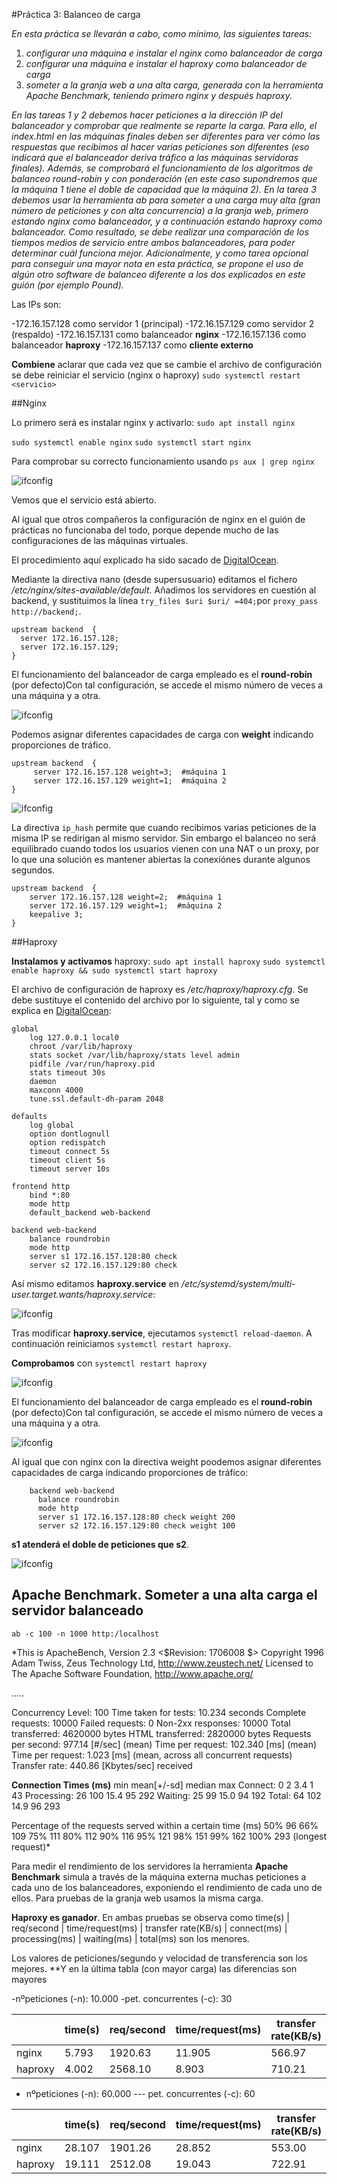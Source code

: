 #Práctica 3: Balanceo de carga


*En esta práctica se llevarán a cabo, como mínimo, las siguientes tareas:*
1. *configurar una máquina e instalar el nginx como balanceador de carga*
2. *configurar una máquina e instalar el haproxy como balanceador de carga*
3. *someter a la granja web a una alta carga, generada con la herramienta Apache Benchmark, teniendo primero nginx y después haproxy.*


*En las tareas 1 y 2 debemos hacer peticiones a la dirección IP del balanceador y
comprobar que realmente se reparte la carga. Para ello, el index.html en las
máquinas finales deben ser diferentes para ver cómo las respuestas que recibimos al
hacer varias peticiones son diferentes (eso indicará que el balanceador deriva tráfico a
las máquinas servidoras finales).
Además, se comprobará el funcionamiento de los algoritmos de balanceo round-robin
y con ponderación (en este caso supondremos que la máquina 1 tiene el doble de
capacidad que la máquina 2).
En la tarea 3 debemos usar la herramienta ab para someter a una carga muy alta
(gran número de peticiones y con alta concurrencia) a la granja web, primero estando
nginx como balanceador, y a continuación estando haproxy como balanceador. Como
resultado, se debe realizar una comparación de los tiempos medios de servicio entre
ambos balanceadores, para poder determinar cuál funciona mejor.
Adicionalmente, y como tarea opcional para conseguir una mayor nota en esta práctica, se propone el uso de algún otro software de balanceo diferente a los dos
explicados en este guión (por ejemplo Pound).*




Las IPs son:

-172.16.157.128 como  servidor 1 (principal)
-172.16.157.129 como  servidor 2 (respaldo)
-172.16.157.131 como  balanceador **nginx**
-172.16.157.136 como balanceador **haproxy**
-172.16.157.137 como **cliente externo**

**Combiene** aclarar que cada vez que se cambie el archivo de configuración se debe reiniciar el servicio (nginx o haproxy) `sudo systemctl restart <servicio>`


##Nginx


Lo primero será es instalar nginx y activarlo:
`sudo apt install nginx`

`sudo systemctl enable nginx`
`sudo systemctl start nginx`

Para comprobar su correcto funcionamiento usando `ps aux | grep nginx` 


![ifconfig](images/3.png)

Vemos que el servicio está abierto.

Al igual que otros compañeros la configuración de nginx en el guión de prácticas no funcionaba del todo, porque depende mucho de las configuraciones de las máquinas virtuales.

El procedimiento aquí explicado ha sido sacado de  [DigitalOcean](https://www.digitalocean.com/community/tutorials/how-to-set-up-nginx-load-balancing).





Mediante la directiva nano (desde supersusuario) editamos el fichero */etc/nginx/sites-available/default*. Añadimos los servidores en cuestión al backend, y sustituimos la línea `try_files $uri $uri/ =404;`por `proxy_pass  http://backend;`. 
```
upstream backend  {
  server 172.16.157.128;
  server 172.16.157.129;
}
```

El funcionamiento del balanceador de carga empleado es el **round-robin** (por defecto)Con tal configuración, se accede el mismo número de veces a una máquina y a otra.


![ifconfig](images/4.png)


Podemos asignar diferentes capacidades de carga con **weight** indicando proporciones de tráfico.

```
upstream backend  {
     server 172.16.157.128 weight=3;  #máquina 1
     server 172.16.157.129 weight=1;  #máquina 2
}
```


![ifconfig](images/5.png)



La directiva `ip_hash` permite que cuando recibimos varias peticiones de la misma IP se redirigan al mismo servidor. 
Sin embargo el balanceo no será equilibrado cuando todos los usuarios vienen con una NAT o un proxy,  por lo que una solución es mantener abiertas la conexiónes durante algunos segundos.


```
upstream backend  {
    server 172.16.157.128 weight=2;  #máquina 1
    server 172.16.157.129 weight=1;  #máquina 2
    keepalive 3;
}
```

##Haproxy


**Instalamos y activamos** haproxy:
`sudo apt install haproxy`
`sudo systemctl enable haproxy && sudo systemctl start haproxy`


El archivo de configuración de haproxy es */etc/haproxy/haproxy.cfg*. Se debe sustituye el contenido del archivo por lo siguiente, tal y como se explica en [DigitalOcean](https://www.digitalocean.com/community/tutorials/how-to-set-up-nginx-load-balancing):

```
global
    log 127.0.0.1 local0
    chroot /var/lib/haproxy
    stats socket /var/lib/haproxy/stats level admin
    pidfile /var/run/haproxy.pid
    stats timeout 30s
    daemon
    maxconn 4000
    tune.ssl.default-dh-param 2048
    
defaults
    log global
    option dontlognull
    option redispatch
    timeout connect 5s
    timeout client 5s
    timeout server 10s
    
frontend http
    bind *:80
    mode http
    default_backend web-backend
    
backend web-backend
    balance roundrobin
    mode http
    server s1 172.16.157.128:80 check
    server s2 172.16.157.129:80 check
```

Así mismo editamos **haproxy.service** en */etc/systemd/system/multi-user.target.wants/haproxy.service*:

![ifconfig](images/6.png)

Tras modificar **haproxy.service**, ejecutamos `systemctl reload-daemon`. A continuación reiniciamos `systemctl restart haproxy`.

**Comprobamos** con `systemctl restart haproxy`

 ![ifconfig](images/8.png)


El funcionamiento del balanceador de carga empleado es el **round-robin** (por defecto)Con tal configuración, se accede el mismo número de veces a una máquina y a otra.

![ifconfig](images/7.png)


Al igual que con nginx con la directiva weight poodemos asignar diferentes capacidades de carga indicando proporciones de tráfico:

```
    backend web-backend
      balance roundrobin
      mode http
      server s1 172.16.157.128:80 check weight 200
      server s2 172.16.157.129:80 check weight 100
```
**s1 atenderá el doble de peticiones que s2**.

![ifconfig](images/9.png)






## Apache Benchmark. Someter a una alta carga el servidor balanceado

```ab -c 100 -n 1000 http:/localhost```


*This is ApacheBench, Version 2.3 <$Revision: 1706008 $>
Copyright 1996 Adam Twiss, Zeus Technology Ltd, http://www.zeustech.net/
Licensed to The Apache Software Foundation, http://www.apache.org/


.....

Concurrency Level:      100
Time taken for tests:   10.234 seconds
Complete requests:      10000
Failed requests:        0
Non-2xx responses:      10000
Total transferred:      4620000 bytes
HTML transferred:       2820000 bytes
Requests per second:    977.14 [#/sec] (mean)
Time per request:       102.340 [ms] (mean)
Time per request:       1.023 [ms] (mean, across all concurrent requests)
Transfer rate:          440.86 [Kbytes/sec] received

**Connection Times (ms)**
              min  mean[+/-sd] median   max
Connect:        0    2   3.4      1      43
Processing:    26  100  15.4     95     292
Waiting:       25   99  15.0     94     192
Total:         64  102  14.9     96     293

Percentage of the requests served within a certain time (ms)
  50%     96
  66%    109
  75%    111
  80%    112
  90%    116
  95%    121
  98%    151
  99%    162
 100%    293 (longest request)*

Para medir el rendimiento de los servidores la herramienta **Apache Benchmark** simula a través de la máquina externa muchas peticiones a cada uno de los balanceadores, exponiendo el rendimiento de cada uno de ellos. Para pruebas de la granja web usamos la misma carga.


**Haproxy es ganador**. En ambas pruebas se observa como time(s) | req/second | time/request(ms) | transfer rate(KB/s) | connect(ms) | processing(ms) | waiting(ms) | total(ms) son los menores. 

Los valores de peticiones/segundo y velocidad de transferencia son los mejores. **Y en la última tabla (con mayor carga) las diferencias son mayores

-nºpeticiones (-n): 10.000
-pet. concurrentes (-c): 30 

|  |     time(s)| req/second | time/request(ms) | transfer rate(KB/s) | connect(ms) | processing(ms) | waiting(ms) | total(ms) |
|---------| -----------| ---------- | ---------------- | ------------------- | ----------- | -------------- | ----------- | --------- |
| nginx |     5.793  | 1920.63    | 11.905           | 566.97              | 0           | 12             | 12          | 12        |
| haproxy |     4.002  | 2568.10    | 8.903            | 710.21              | 0           | 8              | 7           | 8        |



- nºpeticiones (-n): 60.000   ---  pet. concurrentes (-c): 60 

|  |      time(s) | req/second | time/request(ms) | transfer rate(KB/s) | connect(ms) | processing(ms) | waiting(ms) | total(ms) |
|---------| ------------ | ---------- | ---------------- | ------------------- | ----------- | -------------- | ----------- | --------- |
| nginx |      28.107  | 1901.26    | 28.852           | 553.00              | 0           | 28             | 29          | 29       |
| haproxy |      19.111  | 2512.08    | 19.043           | 722.91              | 0           | 17             | 17          |  17     |






